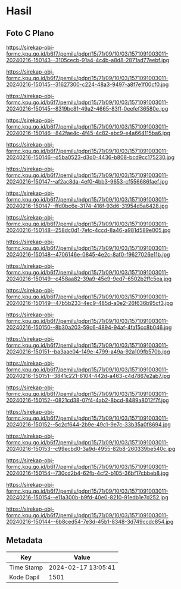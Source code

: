 # Hasil

## Foto C Plano

https://sirekap-obj-formc.kpu.go.id/b6f7/pemilu/pdpr/15/71/09/10/03/1571091003011-20240216-150143--3105cecb-91a4-4c4b-a8d8-2871ad77eebf.jpg

https://sirekap-obj-formc.kpu.go.id/b6f7/pemilu/pdpr/15/71/09/10/03/1571091003011-20240216-150145--31627300-c224-48a3-9497-a8f7e1f00cf0.jpg

https://sirekap-obj-formc.kpu.go.id/b6f7/pemilu/pdpr/15/71/09/10/03/1571091003011-20240216-150145--8319bc81-49a2-4665-83ff-0eefef36580e.jpg

https://sirekap-obj-formc.kpu.go.id/b6f7/pemilu/pdpr/15/71/09/10/03/1571091003011-20240216-150146--842fae4c-4f45-4c82-abc9-e4a664115ba6.jpg

https://sirekap-obj-formc.kpu.go.id/b6f7/pemilu/pdpr/15/71/09/10/03/1571091003011-20240216-150146--d5ba0523-d3d0-4436-b808-bcd9cc175230.jpg

https://sirekap-obj-formc.kpu.go.id/b6f7/pemilu/pdpr/15/71/09/10/03/1571091003011-20240216-150147--af2ac8da-4ef0-4bb3-9653-cf556686faef.jpg

https://sirekap-obj-formc.kpu.go.id/b6f7/pemilu/pdpr/15/71/09/10/03/1571091003011-20240216-150147--ffd0bc6e-3174-416f-93d6-31954d5a6428.jpg

https://sirekap-obj-formc.kpu.go.id/b6f7/pemilu/pdpr/15/71/09/10/03/1571091003011-20240216-150148--258dc0d1-7efc-4ccd-8a46-a981d589e005.jpg

https://sirekap-obj-formc.kpu.go.id/b6f7/pemilu/pdpr/15/71/09/10/03/1571091003011-20240216-150148--4706146e-0845-4e2c-8af0-f9627026e11b.jpg

https://sirekap-obj-formc.kpu.go.id/b6f7/pemilu/pdpr/15/71/09/10/03/1571091003011-20240216-150149--c458aa82-39a9-45e9-9ed7-6502b2ffc5ea.jpg

https://sirekap-obj-formc.kpu.go.id/b6f7/pemilu/pdpr/15/71/09/10/03/1571091003011-20240216-150149--47b5b233-4ec9-485d-a0e2-26f636b95cf3.jpg

https://sirekap-obj-formc.kpu.go.id/b6f7/pemilu/pdpr/15/71/09/10/03/1571091003011-20240216-150150--8b30a203-59c6-4894-94af-4fa15cc8b046.jpg

https://sirekap-obj-formc.kpu.go.id/b6f7/pemilu/pdpr/15/71/09/10/03/1571091003011-20240216-150151--ba3aae04-149e-4799-a49a-92a109fb570b.jpg

https://sirekap-obj-formc.kpu.go.id/b6f7/pemilu/pdpr/15/71/09/10/03/1571091003011-20240216-150151--3841c221-6104-442d-a463-c4d7867e2ab7.jpg

https://sirekap-obj-formc.kpu.go.id/b6f7/pemilu/pdpr/15/71/09/10/03/1571091003011-20240216-150152--0821cd38-07f4-4ab2-8bcd-8489a8012f7f.jpg

https://sirekap-obj-formc.kpu.go.id/b6f7/pemilu/pdpr/15/71/09/10/03/1571091003011-20240216-150152--5c2cf644-2b9e-49c1-9e7c-33b35a0f8694.jpg

https://sirekap-obj-formc.kpu.go.id/b6f7/pemilu/pdpr/15/71/09/10/03/1571091003011-20240216-150153--c99ecbd0-3a9d-4955-82b8-260339be540c.jpg

https://sirekap-obj-formc.kpu.go.id/b6f7/pemilu/pdpr/15/71/09/10/03/1571091003011-20240216-150154--730cd2b4-62fb-4cf2-b105-36bf17cbbeb8.jpg

https://sirekap-obj-formc.kpu.go.id/b6f7/pemilu/pdpr/15/71/09/10/03/1571091003011-20240216-150154--e11a300b-b9fd-40e0-8210-91edb1e7d252.jpg

https://sirekap-obj-formc.kpu.go.id/b6f7/pemilu/pdpr/15/71/09/10/03/1571091003011-20240216-150144--6b8ced54-7e3d-45b1-8348-3d749ccdc854.jpg


## Metadata

| Key        | Value               |
| ---------- | ------------------- |
| Time Stamp | 2024-02-17 13:05:41 |
| Kode Dapil | 1501                |



